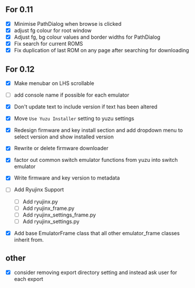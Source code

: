 ## For 0.11

- [x] Minimise PathDialog when browse is clicked
- [x] adjust fg colour for root window
- [x] Adjust fg, bg colour values and border widths for PathDialog
- [x] Fix search for current ROMS
- [x] Fix duplication of last ROM on any page after searching for downloading

## For 0.12

- [x] Make menubar on LHS scrollable 
- [ ] add console name if possible for each emulator
- [x] Don't update text to include version if text has been altered
- [x] Move `Use Yuzu Installer` setting to yuzu settings
- [x] Redesign firmware and key install section and add dropdown menu to select version and show installed version
- [x] Rewrite or delete firmware downloader

- [x] factor out common switch emulator functions from yuzu into switch emulator 
- [x] Write firmware and key version to metadata
- [ ] Add Ryujinx Support 
    - [ ] Add ryujinx.py 
    - [ ] Add ryujinx_frame.py
    - [ ] Add ryujinx_settings_frame.py
    - [ ] Add ryujinx_settings.py 
    
- [x] Add base EmulatorFrame class that all other emulator_frame classes inherit from.


## other 

- [x] consider removing export directory setting and instead ask user for each export 


